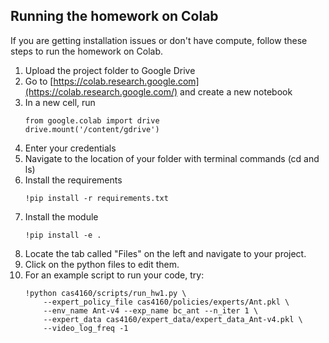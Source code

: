 ## Running the homework on Colab

If you are getting installation issues or don't have compute, follow these steps to run the homework on Colab.

1. Upload the project folder to Google Drive
2. Go to [https://colab.research.google.com](https://colab.research.google.com/) and create a new notebook
3. In a new cell, run
	```
	from google.colab import drive
	drive.mount('/content/gdrive')
	```
4. Enter your credentials
5. Navigate to the location of your folder with terminal commands (cd and ls)
6. Install the requirements
	```
	!pip install -r requirements.txt
	```
7. Install the module
	```
	!pip install -e .
	```
8. Locate the tab called "Files" on the left and navigate to your project.
9. Click on the python files to edit them.
10. For an example script to run your code, try:
	```
	!python cas4160/scripts/run_hw1.py \
		--expert_policy_file cas4160/policies/experts/Ant.pkl \
		--env_name Ant-v4 --exp_name bc_ant --n_iter 1 \
		--expert_data cas4160/expert_data/expert_data_Ant-v4.pkl \
		--video_log_freq -1
	```
